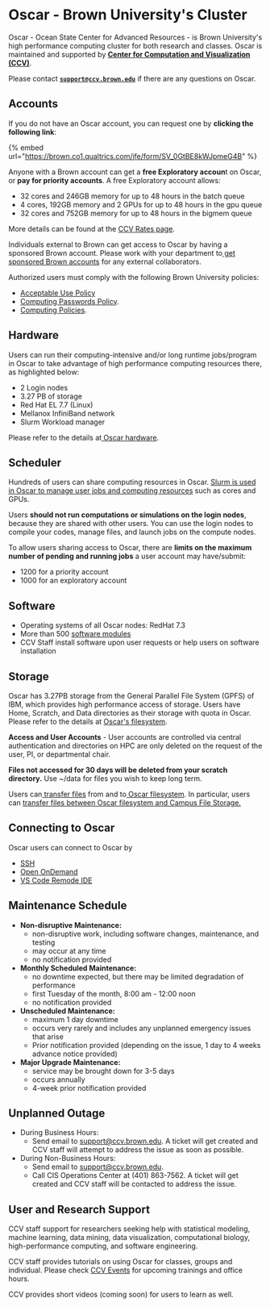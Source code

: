 # Oscar - Brown University's Cluster

Oscar - Ocean State Center for Advanced Resources - is Brown University's high performance computing cluster for both research and classes. Oscar is maintained and supported by [**Center for Computation and Visualization (CCV)**](https://ccv.brown.edu/).&#x20;

Please contact [**`support@ccv.brown.edu`**](mailto:support@ccv.brown.edu) if there are any questions on Oscar.

## Accounts

&#x20;If you do not have an Oscar account, you can request one by **clicking the following link**:

{% embed url="https://brown.co1.qualtrics.com/jfe/form/SV_0GtBE8kWJpmeG4B" %}

Anyone with a Brown account can get a **free Exploratory accoun**t on Oscar, or **pay for priority accounts**. A free Exploratory account allows:

* 32 cores and 246GB memory for up to 48 hours in the batch queue
* 4 cores, 192GB memory and 2 GPUs for up to 48 hours in the gpu queue
* 32 cores and 752GB memory for up to 48 hours in the bigmem queue

More details can be found at the [CCV Rates page](https://ccv.brown.edu/rates).

Individuals external to Brown can get access to Oscar by having a sponsored Brown account. Please work with your department to[ get sponsored Brown accounts](https://ithelp.brown.edu/kb/articles/request-a-brown-account-for-an-affiliate) for any external collaborators.

Authorized users must comply with the following Brown University policies:

* [Acceptable Use Policy](https://it.brown.edu/computing-policies/acceptable-use-policy)&#x20;
* [Computing Passwords Policy](http://www.brown.edu/information-technology/computing-policies/computing-passwords-policy).&#x20;
* [Computing Policies](https://it.brown.edu/computing-policies).

## Hardware

Users can run their computing-intensive and/or long runtime jobs/program in Oscar to take advantage of high performance computing resources there, as highlighted below:

* 2 Login nodes
* 3.27 PB of storage
* Red Hat EL 7.7 (Linux)
* Mellanox InfiniBand network
* Slurm Workload manager

Please refer to the details at[ Oscar hardware](system-overview.md).&#x20;

## Scheduler

Hundreds of users can share computing resources in Oscar.  [Slurm is used in Oscar to manage user jobs and computing resources](submitting-jobs/shared-machine.md) such as cores and GPUs. &#x20;

Users **should not run computations or simulations on the login nodes**, because they are shared with other users. You can use the login nodes to compile your codes, manage files, and launch jobs on the compute nodes.

To allow users sharing access to Oscar, there are **limits on the maximum number of pending and running jobs** a user account may have/submit:

* 1200 for a priority account
* 1000 for an exploratory account

## Software

* Operating systems of all Oscar nodes: RedHat 7.3
* More than 500 [software modules](software/modules.md)
* CCV Staff install software upon user requests or help users on software installation

## Storage

Oscar has 3.27PB storage from the General Parallel File System (GPFS) of IBM, which provides high performance access of storage. Users have Home, Scratch, and Data directories as their storage with quota  in Oscar. Please refer to the details at [Oscar's filesystem](managing-files/filesystem.md).

**Access and User Accounts** - User accounts are controlled via central authentication and directories on HPC are only deleted on the request of the user, PI, or departmental chair.

**Files not accessed for 30 days will be deleted from your scratch directory.** Use \~/data for files you wish to keep long term.

Users can[ transfer files](managing-files/filetransfer.md) from and to[ Oscar filesystem](managing-files/filesystem.md). In particular, users can [transfer files between Oscar filesystem and Campus File Storage.](managing-files/filetransfer-isilon.md)&#x20;

## Connecting to Oscar

Oscar users can connect to Oscar by

* [SSH](connecting-to-oscar/ssh/)
* [Open OnDemand](https://docs.ccv.brown.edu/oscar/connecting-to-oscar/open-ondemand)
* [VS Code Remode IDE](https://docs.ccv.brown.edu/oscar/connecting-to-oscar/remote-ide)

## Maintenance Schedule

* **Non-disruptive Maintenance:**&#x20;
  * non-disruptive work, including software changes, maintenance, and testing
  * may occur at any time
  * no notification provided
* **Monthly Scheduled Maintenance:**
  * no downtime expected, but there may be limited degradation of performance
  * first Tuesday of the month, 8:00 am - 12:00 noon
  * no notification provided
* **Unscheduled Maintenance:**
  * maximum 1 day downtime
  * occurs very rarely and includes any unplanned emergency issues that arise
  * Prior notification provided (depending on the issue, 1 day to 4 weeks advance notice provided)
* **Major Upgrade Maintenance:**
  * service may be brought down for 3-5 days
  * occurs annually
  * 4-week prior notification provided

## Unplanned Outage

* During Business Hours:
  * Send email to [support@ccv.brown.edu](mailto:support@ccv.brown.edu). A ticket will get created and CCV staff will attempt to address the issue as soon as possible.
* During Non-Business Hours:
  * Send email to [support@ccv.brown.edu](mailto:support@ccv.brown.edu).
  * Call CIS Operations Center at (401) 863-7562. A ticket will get created and CCV staff will be contacted to address the issue.



## User and Research Support

CCV staff support for researchers seeking help with statistical modeling, machine learning, data mining, data visualization, computational biology, high-performance computing, and software engineering.

CCV staff provides tutorials on using Oscar for classes, groups and individual. Please check [CCV Events](https://events.brown.edu/ccv/all) for upcoming trainings and office hours.

CCV provides short videos (coming soon) for users to learn as well.

##
